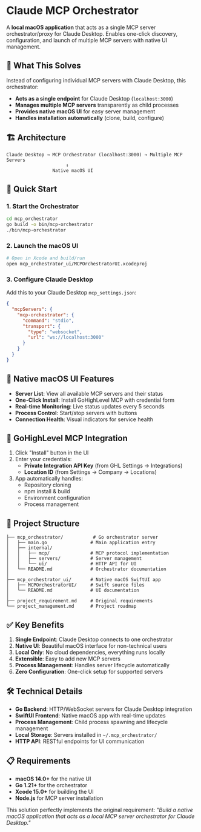 # Claude MCP Orchestrator

A **local macOS application** that acts as a single MCP server orchestrator/proxy for Claude Desktop. Enables one-click discovery, configuration, and launch of multiple MCP servers with native UI management.

## 🎯 What This Solves

Instead of configuring individual MCP servers with Claude Desktop, this orchestrator:
- **Acts as a single endpoint** for Claude Desktop (`localhost:3000`)
- **Manages multiple MCP servers** transparently as child processes
- **Provides native macOS UI** for easy server management
- **Handles installation automatically** (clone, build, configure)

## 🏗️ Architecture

```
Claude Desktop → MCP Orchestrator (localhost:3000) → Multiple MCP Servers
                      ↑
                 Native macOS UI
```

## 🚀 Quick Start

### 1. Start the Orchestrator
```bash
cd mcp_orchestrator
go build -o bin/mcp-orchestrator
./bin/mcp-orchestrator
```

### 2. Launch the macOS UI
```bash
# Open in Xcode and build/run
open mcp_orchestrator_ui/MCPOrchestratorUI.xcodeproj
```

### 3. Configure Claude Desktop
Add this to your Claude Desktop `mcp_settings.json`:
```json
{
  "mcpServers": {
    "mcp-orchestrator": {
      "command": "stdio",
      "transport": {
        "type": "websocket",
        "url": "ws://localhost:3000"
      }
    }
  }
}
```

## 📱 Native macOS UI Features

- **Server List**: View all available MCP servers and their status
- **One-Click Install**: Install GoHighLevel MCP with credential form
- **Real-time Monitoring**: Live status updates every 5 seconds
- **Process Control**: Start/stop servers with buttons
- **Connection Health**: Visual indicators for service health

## 🔧 GoHighLevel MCP Integration

1. Click "Install" button in the UI
2. Enter your credentials:
   - **Private Integration API Key** (from GHL Settings → Integrations)
   - **Location ID** (from Settings → Company → Locations)
3. App automatically handles:
   - Repository cloning
   - npm install & build
   - Environment configuration
   - Process management

## 📂 Project Structure

```
├── mcp_orchestrator/           # Go orchestrator server
│   ├── main.go                # Main application entry
│   ├── internal/
│   │   ├── mcp/               # MCP protocol implementation
│   │   ├── servers/           # Server management
│   │   └── ui/                # HTTP API for UI
│   └── README.md              # Orchestrator documentation
│
├── mcp_orchestrator_ui/       # Native macOS SwiftUI app
│   ├── MCPOrchestratorUI/     # Swift source files
│   └── README.md              # UI documentation
│
├── project_requirement.md     # Original requirements
└── project_management.md      # Project roadmap
```

## ✅ Key Benefits

1. **Single Endpoint**: Claude Desktop connects to one orchestrator
2. **Native UI**: Beautiful macOS interface for non-technical users
3. **Local Only**: No cloud dependencies, everything runs locally
4. **Extensible**: Easy to add new MCP servers
5. **Process Management**: Handles server lifecycle automatically
6. **Zero Configuration**: One-click setup for supported servers

## 🛠️ Technical Details

- **Go Backend**: HTTP/WebSocket servers for Claude Desktop integration
- **SwiftUI Frontend**: Native macOS app with real-time updates
- **Process Management**: Child process spawning and lifecycle management
- **Local Storage**: Servers installed in `~/.mcp_orchestrator/`
- **HTTP API**: RESTful endpoints for UI communication

## 📋 Requirements

- **macOS 14.0+** for the native UI
- **Go 1.21+** for the orchestrator
- **Xcode 15.0+** for building the UI
- **Node.js** for MCP server installation

This solution perfectly implements the original requirement: *"Build a native macOS application that acts as a local MCP server orchestrator for Claude Desktop."* 